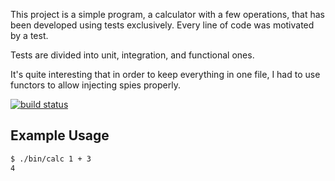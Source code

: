 This project is a simple program, a calculator with a few operations, that has been developed using 
tests exclusively. Every line of code was motivated by a test.

Tests are divided into unit, integration, and functional ones.

It's quite interesting that in order to keep everything in one file, I had to use functors to allow
injecting spies properly.

[![build status](https://secure.travis-ci.org//calc.png)](http://travis-ci.org//calc)

## Example Usage

```bash
$ ./bin/calc 1 + 3
4
```
